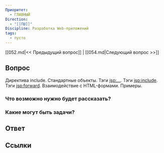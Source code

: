 ```yaml
---
Приоритет:
  - ГЛАВНЫЙ
Direction:
  - "[[ПШ]]" 
Discipline: Разработка Web-приложений 
tags:
  - пусто
---
```

[[052.md|<< Предыдущий вопрос]] | [[054.md|Следующий вопрос >>]]
## Вопрос

Директива include. Стандартные объекты. Тэги <jsp:...>. Тэги <jsp:include>. Тэги <jsp:forward>. Взаимодействие с HTML-формами. Примеры.

### Что возможно нужно будет рассказать?

### Какие могут быть задачи?

## Ответ

## Ссылки
